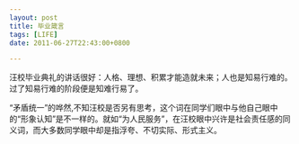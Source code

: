 ```yaml
---
layout: post
title: 毕业箴言
tags: [LIFE]
date: 2011-06-27T22:43:00+0800

---
```


  
汪校毕业典礼的讲话很好：人格、理想、积累才能造就未来；人也是知易行难的。过了知易行难的阶段便是知难行易了。
  
“矛盾统一”的哗然,不知汪校是否另有思考，这个词在同学们眼中与他自己眼中的“形象认知”是不一样的。就如“为人民服务”，在汪校眼中兴许是社会责任感的同义词，而大多数同学眼中却是指浮夸、不切实际、形式主义。